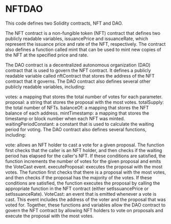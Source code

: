 # NFTDAO

This code defines two Solidity contracts, NFT and DAO.

The NFT contract is a non-fungible token (NFT) contract that defines two publicly readable variables, issuancePrice and issuanceRate, which represent the issuance price and rate of the NFT, respectively. The contract also defines a function called mint that can be used to mint new copies of the NFT at the specified price and rate.

The DAO contract is a decentralized autonomous organization (DAO) contract that is used to govern the NFT contract. It defines a publicly readable variable called nftContract that stores the address of the NFT contract that it governs. The DAO contract also defines several other publicly readable variables, including:

votes: a mapping that stores the total number of votes for each parameter.
proposal: a string that stores the proposal with the most votes.
totalSupply: the total number of NFTs.
balanceOf: a mapping that stores the NFT balance of each address.
mintTimestamp: a mapping that stores the timestamp or block number when each NFT was minted.
waitingPeriodConstant: a constant that is used to calculate the waiting period for voting.
The DAO contract also defines several functions, including:

vote: allows an NFT holder to cast a vote for a given proposal. The function first checks that the caller is an NFT holder, and then checks if the waiting period has elapsed for the caller's NFT. If these conditions are satisfied, the function increments the number of votes for the given proposal and emits the VoteCast event.
executeProposal: executes the proposal with the most votes. The function first checks that there is a proposal with the most votes, and then checks if the proposal has the majority of the votes. If these conditions are satisfied, the function executes the proposal by calling the appropriate function in the NFT contract (either setIssuancePrice or setIssuanceRate).
VoteCast: an event that is emitted whenever a vote is cast. This event includes the address of the voter and the proposal that was voted for.
Together, these functions and variables allow the DAO contract to govern the NFT contract by allowing NFT holders to vote on proposals and execute the proposal with the most votes.
